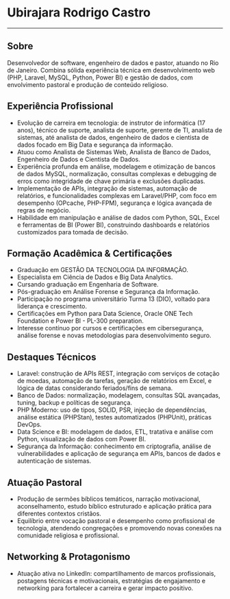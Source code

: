 # Ubirajara Rodrigo Castro

***

## Sobre

Desenvolvedor de software, engenheiro de dados e pastor, atuando no Rio de Janeiro. Combina sólida experiência técnica em desenvolvimento web (PHP, Laravel, MySQL, Python, Power BI) e gestão de dados, com envolvimento pastoral e produção de conteúdo religioso.

## Experiência Profissional

- Evolução de carreira em tecnologia: de instrutor de informática (17 anos), técnico de suporte, analista de suporte, gerente de TI, analista de sistemas, até analista de dados, engenheiro de dados e cientista de dados focado em Big Data e segurança da informação.
- Atuou como Analista de Sistemas Web, Analista de Banco de Dados, Engenheiro de Dados e Cientista de Dados.
- Experiência profunda em análise, modelagem e otimização de bancos de dados MySQL, normalização, consultas complexas e debugging de erros como integridade de chave primária e exclusões duplicadas.
- Implementação de APIs, integração de sistemas, automação de relatórios, e funcionalidades complexas em Laravel/PHP, com foco em desempenho (OPcache, PHP-FPM), segurança e lógica avançada de regras de negócio.
- Habilidade em manipulação e análise de dados com Python, SQL, Excel e ferramentas de BI (Power BI), construindo dashboards e relatórios customizados para tomada de decisão.

## Formação Acadêmica & Certificações

- Graduação em GESTÃO DA TECNOLOGIA DA INFORMAÇÃO.
- Especialista em Ciência de Dados e Big Data Analytics.
- Cursando graduação em Engenharia de Software.
- Pós-graduação em Análise Forense e Segurança da Informação.
- Participação no programa universitário Turma 13 (DIO), voltado para liderança e crescimento.
- Certificações em Python para Data Science, Oracle ONE Tech Foundation e Power BI - PL-300 preparation.
- Interesse contínuo por cursos e certificações em cibersegurança, análise forense e novas metodologias para desenvolvimento seguro.

## Destaques Técnicos

- Laravel: construção de APIs REST, integração com serviços de cotação de moedas, automação de tarefas, geração de relatórios em Excel, e lógica de datas considerando feriados/fins de semana.
- Banco de Dados: normalização, modelagem, consultas SQL avançadas, tuning, backup e políticas de segurança.
- PHP Moderno: uso de tipos, SOLID, PSR, injeção de dependências, análise estática (PHPStan), testes automatizados (PHPUnit), práticas DevOps.
- Data Science e BI: modelagem de dados, ETL, tratativa e análise com Python, visualização de dados com Power BI.
- Segurança da Informação: conhecimento em criptografia, análise de vulnerabilidades e aplicação de segurança em APIs, bancos de dados e autenticação de sistemas.

## Atuação Pastoral

- Produção de sermões bíblicos temáticos, narração motivacional, aconselhamento, estudo bíblico estruturado e aplicação prática para diferentes contextos cristãos.
- Equilíbrio entre vocação pastoral e desempenho como profissional de tecnologia, atendendo congregações e promovendo novas conexões na comunidade religiosa e profissional.

## Networking & Protagonismo

- Atuação ativa no LinkedIn: compartilhamento de marcos profissionais, postagens técnicas e motivacionais, estratégias de engajamento e networking para fortalecer a carreira e gerar impacto positivo.

